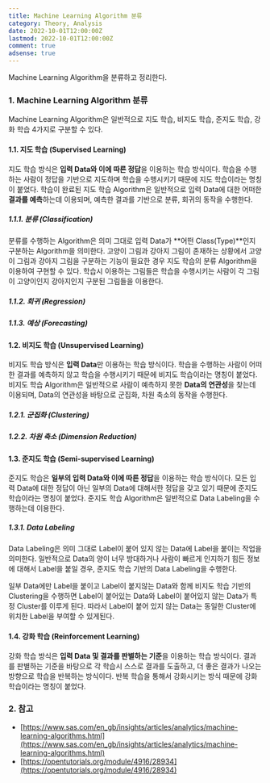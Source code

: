 ```yaml
---
title: Machine Learning Algorithm 분류
category: Theory, Analysis
date: 2022-10-01T12:00:00Z
lastmod: 2022-10-01T12:00:00Z
comment: true
adsense: true
---
```


Machine Learning Algorithm을 분류하고 정리한다.

### 1. Machine Learning Algorithm 분류

Machine Learning Algorithm은 일반적으로 지도 학습, 비지도 학습, 준지도 학습, 강화 학습 4가지로 구분할 수 있다.

#### 1.1. 지도 학습 (Supervised Learning)

지도 학습 방식은 **입력 Data와 이에 따른 정답**을 이용하는 학습 방식이다. 학습을 수행하는 사람이 정답을 기반으로 지도하며 학습을 수행시키기 때문에 지도 학습이라는 명칭이 붙었다. 학습이 완료된 지도 학습 Algorithm은 일반적으로 입력 Data에 대한 어떠한 **결과를 예측**하는데 이용되며, 예측한 결과를 기반으로 분류, 회귀의 동작을 수행한다.

##### 1.1.1. 분류 (Classification)

분류를 수행하는 Algorithm은 의미 그대로 입력 Data가 **어떤 Class(Type)**인지 구분하는 Algorithm을 의미한다. 고양이 그림과 강아지 그림이 존재하는 상황에서 고양이 그림과 강아지 그림을 구분하는 기능이 필요한 경우 지도 학습의 분류 Algorithm을 이용하여 구현할 수 있다. 학습시 이용하는 그림들은 학습을 수행시키는 사람이 각 그림이 고양이인지 강아지인지 구분된 그림들을 이용한다.

##### 1.1.2. 회귀 (Regression)

##### 1.1.3. 예상 (Forecasting)

#### 1.2. 비지도 학습 (Unsupervised Learning)

비지도 학습 방식은 **입력 Data**만 이용하는 학습 방식이다. 학습을 수행하는 사람이 어떠한 결과를 예측하지 않고 학습을 수행시키기 때문에 비지도 학습이라는 명칭이 붙었다. 비지도 학습 Algorithm은 일반적으로 사람이 예측하지 못한 **Data의 연관성**을 찾는데 이용되며, Data의 연관성을 바탕으로 군집화, 차원 축소의 동작을 수행한다.

##### 1.2.1. 군집화 (Clustering)

##### 1.2.2. 차원 축소 (Dimension Reduction)

#### 1.3. 준지도 학습 (Semi-supervised Learning)

준지도 학습은 **일부의 입력 Data와 이에 따른 정답**을 이용하는 학습 방식이다. 모든 입력 Data에 대한 정답이 아닌 일부의 Data에 대해서한 정답을 갖고 있기 때문에 준지도 학습이라는 명칭이 붙었다. 준지도 학습 Algorithm은 일반적으로 Data Labeling을 수행하는데 이용한다.

##### 1.3.1. Data Labeling

Data Labeling은 의미 그대로 Label이 붙어 있지 않는 Data에 Label을 붙이는 작업을 의미한다. 일반적으로 Data의 양이 너무 방대하거나 사람이 빠르게 인지하기 힘든 정보에 대해서 Label을 붙일 경우, 준지도 학습 기반의 Data Labeling을 수행한다.

일부 Data에만 Label을 붙이고 Label이 붙지않는 Data와 함께 비지도 학습 기반의 Clustering을 수행하면 Label이 붙어있는 Data와 Label이 붙어있지 않는 Data가 특정 Cluster를 이루게 된다. 따라서 Label이 붙어 있지 않는 Data는 동일한 Cluster에 위치한 Label을 부여할 수 있게된다.

#### 1.4. 강화 학습 (Reinforcement Learning)

강화 학습 방식은 **입력 Data 및 결과를 판별하는 기준**을 이용하는 학습 방식이다. 결과를 판별하는 기준을 바탕으로 각 학습시 스스로 결과를 도출하고, 더 좋은 결과가 나오는 방향으로 학습을 반복하는 방식이다. 반복 학습을 통해서 강화시키는 방식 때문에 강화 학습이라는 명칭이 붙었다.

### 2. 참고

* [https://www.sas.com/en_gb/insights/articles/analytics/machine-learning-algorithms.html](https://www.sas.com/en_gb/insights/articles/analytics/machine-learning-algorithms.html)
* [https://opentutorials.org/module/4916/28934](https://opentutorials.org/module/4916/28934)
